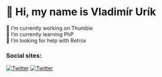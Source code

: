 <h1> 👋 Hi, my name is Vladimír Urík</h1>
<p>
 🔭 I’m currently working on Thumbie<br>
 🌱 I’m currently learning PhP<br>
 🤔 I’m looking for help with Retrox<br>
</p>
<h3>Social sites:</h3>
<p><a href="https://twitter.com/GGGEDR" target="_blank"><img alt="Twitter" src="https://img.shields.io/badge/twitter-%231DA1F2.svg?&style=for-the-badge&logo=twitter&logoColor=white" /></a> <a href="https://www.reddit.com/user/GGGEDR" target="_blank"><img alt="Twitter" src="https://img.shields.io/badge/reddit-%231DA1F2.svg?&style=for-the-badge&logo=reddit&logoColor=white" /></a>
</p>
